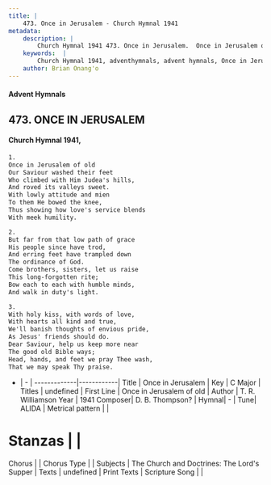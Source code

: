 ```yaml
---
title: |
    473. Once in Jerusalem - Church Hymnal 1941
metadata:
    description: |
        Church Hymnal 1941 473. Once in Jerusalem.  Once in Jerusalem of old  Our Saviour washed their feet  Who climbed with Him Judea's hills,  And roved its valleys sweet.  With lowly attitude and mien  To them He bowed the knee,  Thus showing how love's service blends  With meek humility. 
    keywords:  |
        Church Hymnal 1941, adventhymnals, advent hymnals, Once in Jerusalem, Once in Jerusalem of old  . 
    author: Brian Onang'o
---
```


#### Advent Hymnals
## 473. ONCE IN JERUSALEM
####  Church Hymnal 1941,

```txt
1.
Once in Jerusalem of old 
Our Saviour washed their feet 
Who climbed with Him Judea's hills, 
And roved its valleys sweet. 
With lowly attitude and mien 
To them He bowed the knee, 
Thus showing how love's service blends 
With meek humility. 

2.
But far from that low path of grace 
His people since have trod, 
And erring feet have trampled down 
The ordinance of God. 
Come brothers, sisters, let us raise 
This long-forgotten rite; 
Bow each to each with humble minds, 
And walk in duty's light. 

3.
With holy kiss, with words of love, 
With hearts all kind and true, 
We'll banish thoughts of envious pride, 
As Jesus' friends should do. 
Dear Saviour, help us keep more near 
The good old Bible ways; 
Head, hands, and feet we pray Thee wash, 
That we may speak Thy praise.

```

- |   -  |
-------------|------------|
Title | Once in Jerusalem |
Key | C Major |
Titles | undefined |
First Line | Once in Jerusalem of old   |
Author | T. R. Williamson
Year | 1941
Composer| D. B. Thompson? |
Hymnal|  - |
Tune| ALIDA |
Metrical pattern | |
# Stanzas |  |
Chorus |  |
Chorus Type |  |
Subjects | The Church and Doctrines: The Lord's Supper |
Texts | undefined |
Print Texts | 
Scripture Song |  |
    
